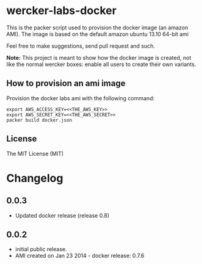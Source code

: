 wercker-labs-docker
===================

This is the packer script used to provision the docker image (an amazon AMI).
The image is based on the default amazon ubuntu 13.10 64-bit ami

Feel free to make suggestions, send pull request and such.

__Note:__ This project is meant to show how the docker image is created, not 
like the normal wercker boxes: enable all users to create their own variants.

## How to provision an ami image
Provision the docker labs ami with the following command:

``` text
export AWS_ACCESS_KEY=<<THE_AWS_KEY>>
export AWS_SECRET_KEY=<<THE_AWS_SECRET>>
packer build docker.json
```
## License
The MIT License (MIT)

# Changelog

## 0.0.3
* Updated docker release (release 0.8)

## 0.0.2
* initial public release. 
* AMI created on Jan 23 2014 - docker release: 0.7.6
